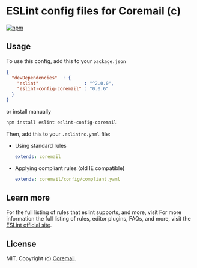 
# ESLint config files for Coremail (c)
[![npm][npm-image]][npm-url]

[npm-image]: https://img.shields.io/npm/v/eslint-config-coremail.svg
[npm-url]: https://npmjs.org/package/eslint-config-coremail

## Usage

To use this config, add this to your `package.json`

```json
{
  "devDependencies"  : {
    "eslint"                 : "^2.0.0",
    "eslint-config-coremail" : "0.0.6"
  }
}
```

or install manually

```bash
npm install eslint eslint-config-coremail
```


Then, add this to your `.eslintrc.yaml` file: 

- Using standard rules

    ```yaml
    extends: coremail
    ```

- Applying compliant rules (old IE compatible)

    ```yaml
    extends: coremail/config/compliant.yaml
    ```


## Learn more

For the full listing of rules that eslint supports, and more, visit 
For more information the full listing of rules, editor plugins, FAQs, and more, visit the
[ESLint official site](http://eslint.org/docs/rules/).

## License

MIT. Copyright (c) [Coremail](http://coremail.cn).